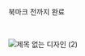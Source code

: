 북마크 전까지 완료


<br>



![제목 없는 디자인 (2)](https://github.com/ellycrab/challengeHomework/assets/54714275/e854f90e-69a4-426b-880c-d40c283e53c1)
